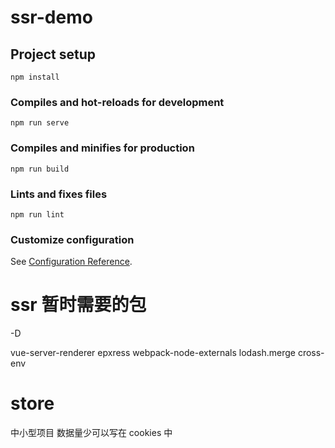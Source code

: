 # ssr-demo

## Project setup
```
npm install
```

### Compiles and hot-reloads for development
```
npm run serve
```

### Compiles and minifies for production
```
npm run build
```

### Lints and fixes files
```
npm run lint
```

### Customize configuration
See [Configuration Reference](https://cli.vuejs.org/config/).


# ssr 暂时需要的包 

-D

vue-server-renderer
epxress
webpack-node-externals 
lodash.merge
cross-env

# store
中小型项目 数据量少可以写在 cookies 中